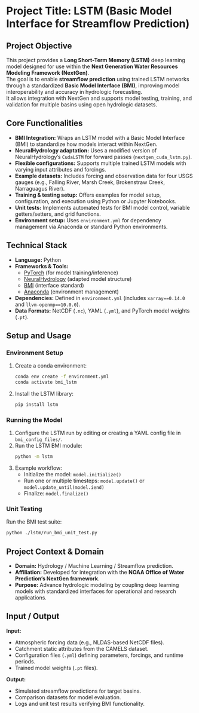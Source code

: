 # Project Title: **LSTM (Basic Model Interface for Streamflow Prediction)**

## Project Objective  
This project provides a **Long Short-Term Memory (LSTM)** deep learning model designed for use within the **Next Generation Water Resources Modeling Framework (NextGen)**.  
The goal is to enable **streamflow prediction** using trained LSTM networks through a standardized **Basic Model Interface (BMI)**, improving model interoperability and accuracy in hydrologic forecasting.  
It allows integration with NextGen and supports model testing, training, and validation for multiple basins using open hydrologic datasets.

## Core Functionalities  
- **BMI Integration:** Wraps an LSTM model with a Basic Model Interface (BMI) to standardize how models interact within NextGen.  
- **NeuralHydrology adaptation:** Uses a modified version of NeuralHydrology’s `CudaLSTM` for forward passes (`nextgen_cuda_lstm.py`).  
- **Flexible configurations:** Supports multiple trained LSTM models with varying input attributes and forcings.  
- **Example datasets:** Includes forcing and observation data for four USGS gauges (e.g., Falling River, Marsh Creek, Brokenstraw Creek, Narraguagus River).  
- **Training & testing setup:** Offers examples for model setup, configuration, and execution using Python or Jupyter Notebooks.  
- **Unit tests:** Implements automated tests for BMI model control, variable getters/setters, and grid functions.  
- **Environment setup:** Uses `environment.yml` for dependency management via Anaconda or standard Python environments.  

## Technical Stack  
- **Language:** Python  
- **Frameworks & Tools:**  
  - [PyTorch](https://pytorch.org/) (for model training/inference)  
  - [NeuralHydrology](https://neuralhydrology.readthedocs.io/) (adapted model structure)  
  - [BMI](https://bmi.readthedocs.io/en/latest/) (interface standard)  
  - [Anaconda](https://www.anaconda.com/) (environment management)  
- **Dependencies:** Defined in `environment.yml` (includes `xarray==0.14.0` and `llvm-openmp==10.0.0`).  
- **Data Formats:** NetCDF (`.nc`), YAML (`.yml`), and PyTorch model weights (`.pt`).  

## Setup and Usage  
### Environment Setup  
1. Create a conda environment:  
   ```bash
   conda env create -f environment.yml
   conda activate bmi_lstm
   ```  
2. Install the LSTM library:  
   ```bash
   pip install lstm
   ```  

### Running the Model  
1. Configure the LSTM run by editing or creating a YAML config file in `bmi_config_files/`.  
2. Run the LSTM BMI module:  
   ```bash
   python -m lstm
   ```  
3. Example workflow:  
   - Initialize the model: `model.initialize()`  
   - Run one or multiple timesteps: `model.update()` or `model.update_until(model.iend)`  
   - Finalize: `model.finalize()`  

### Unit Testing  
Run the BMI test suite:  
```bash
python ./lstm/run_bmi_unit_test.py
```  

## Project Context & Domain  
- **Domain:** Hydrology / Machine Learning / Streamflow prediction.  
- **Affiliation:** Developed for integration with the **NOAA Office of Water Prediction’s NextGen framework**.  
- **Purpose:** Advance hydrologic modeling by coupling deep learning models with standardized interfaces for operational and research applications.  

## Input / Output  
**Input:**  
- Atmospheric forcing data (e.g., NLDAS-based NetCDF files).  
- Catchment static attributes from the CAMELS dataset.  
- Configuration files (`.yml`) defining parameters, forcings, and runtime periods.  
- Trained model weights (`.pt` files).  

**Output:**  
- Simulated streamflow predictions for target basins.  
- Comparison datasets for model evaluation.  
- Logs and unit test results verifying BMI functionality.  
